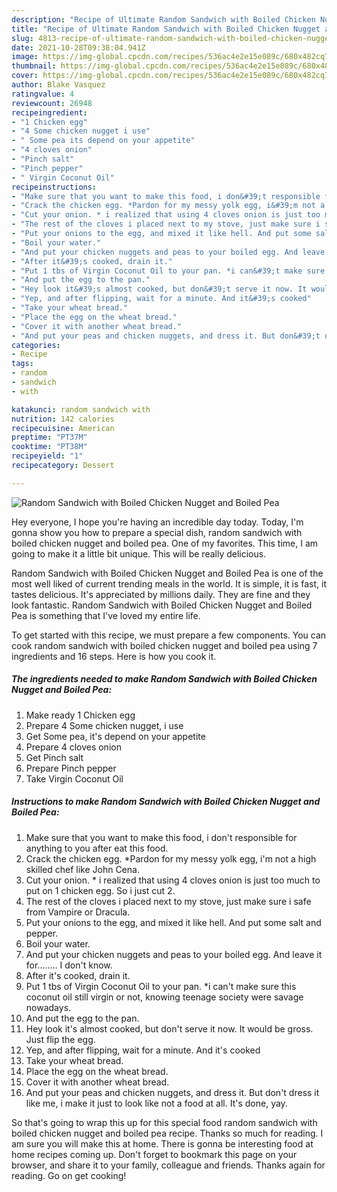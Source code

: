 ```yaml
---
description: "Recipe of Ultimate Random Sandwich with Boiled Chicken Nugget and Boiled Pea"
title: "Recipe of Ultimate Random Sandwich with Boiled Chicken Nugget and Boiled Pea"
slug: 4813-recipe-of-ultimate-random-sandwich-with-boiled-chicken-nugget-and-boiled-pea
date: 2021-10-28T09:38:04.941Z
image: https://img-global.cpcdn.com/recipes/536ac4e2e15e089c/680x482cq70/random-sandwich-with-boiled-chicken-nugget-and-boiled-pea-recipe-main-photo.jpg
thumbnail: https://img-global.cpcdn.com/recipes/536ac4e2e15e089c/680x482cq70/random-sandwich-with-boiled-chicken-nugget-and-boiled-pea-recipe-main-photo.jpg
cover: https://img-global.cpcdn.com/recipes/536ac4e2e15e089c/680x482cq70/random-sandwich-with-boiled-chicken-nugget-and-boiled-pea-recipe-main-photo.jpg
author: Blake Vasquez
ratingvalue: 4
reviewcount: 26948
recipeingredient:
- "1 Chicken egg"
- "4 Some chicken nugget i use"
- " Some pea its depend on your appetite"
- "4 cloves onion"
- "Pinch salt"
- "Pinch pepper"
- " Virgin Coconut Oil"
recipeinstructions:
- "Make sure that you want to make this food, i don&#39;t responsible for anything to you after eat this food."
- "Crack the chicken egg. *Pardon for my messy yolk egg, i&#39;m not a high skilled chef like John Cena."
- "Cut your onion. * i realized that using 4 cloves onion is just too much to put on 1 chicken egg. So i just cut 2."
- "The rest of the cloves i placed next to my stove, just make sure i safe from Vampire or Dracula."
- "Put your onions to the egg, and mixed it like hell. And put some salt and pepper."
- "Boil your water."
- "And put your chicken nuggets and peas to your boiled egg. And leave it for........ I don&#39;t know."
- "After it&#39;s cooked, drain it."
- "Put 1 tbs of Virgin Coconut Oil to your pan. *i can&#39;t make sure this coconut oil still virgin or not, knowing teenage society were savage nowadays."
- "And put the egg to the pan."
- "Hey look it&#39;s almost cooked, but don&#39;t serve it now. It would be gross. Just flip the egg."
- "Yep, and after flipping, wait for a minute. And it&#39;s cooked"
- "Take your wheat bread."
- "Place the egg on the wheat bread."
- "Cover it with another wheat bread."
- "And put your peas and chicken nuggets, and dress it. But don&#39;t dress it like me, i make it just to look like not a food at all. It&#39;s done, yay."
categories:
- Recipe
tags:
- random
- sandwich
- with

katakunci: random sandwich with 
nutrition: 142 calories
recipecuisine: American
preptime: "PT37M"
cooktime: "PT38M"
recipeyield: "1"
recipecategory: Dessert

---
```



![Random Sandwich with Boiled Chicken Nugget and Boiled Pea](https://img-global.cpcdn.com/recipes/536ac4e2e15e089c/680x482cq70/random-sandwich-with-boiled-chicken-nugget-and-boiled-pea-recipe-main-photo.jpg)

Hey everyone, I hope you're having an incredible day today. Today, I'm gonna show you how to prepare a special dish, random sandwich with boiled chicken nugget and boiled pea. One of my favorites. This time, I am going to make it a little bit unique. This will be really delicious.



Random Sandwich with Boiled Chicken Nugget and Boiled Pea is one of the most well liked of current trending meals in the world. It is simple, it is fast, it tastes delicious. It's appreciated by millions daily. They are fine and they look fantastic. Random Sandwich with Boiled Chicken Nugget and Boiled Pea is something that I've loved my entire life.


To get started with this recipe, we must prepare a few components. You can cook random sandwich with boiled chicken nugget and boiled pea using 7 ingredients and 16 steps. Here is how you cook it.

<!--inarticleads1-->

##### The ingredients needed to make Random Sandwich with Boiled Chicken Nugget and Boiled Pea:

1. Make ready 1 Chicken egg
1. Prepare 4 Some chicken nugget, i use
1. Get  Some pea, it&#39;s depend on your appetite
1. Prepare 4 cloves onion
1. Get Pinch salt
1. Prepare Pinch pepper
1. Take  Virgin Coconut Oil




<!--inarticleads2-->

##### Instructions to make Random Sandwich with Boiled Chicken Nugget and Boiled Pea:

1. Make sure that you want to make this food, i don&#39;t responsible for anything to you after eat this food.
1. Crack the chicken egg. *Pardon for my messy yolk egg, i&#39;m not a high skilled chef like John Cena.
1. Cut your onion. * i realized that using 4 cloves onion is just too much to put on 1 chicken egg. So i just cut 2.
1. The rest of the cloves i placed next to my stove, just make sure i safe from Vampire or Dracula.
1. Put your onions to the egg, and mixed it like hell. And put some salt and pepper.
1. Boil your water.
1. And put your chicken nuggets and peas to your boiled egg. And leave it for........ I don&#39;t know.
1. After it&#39;s cooked, drain it.
1. Put 1 tbs of Virgin Coconut Oil to your pan. *i can&#39;t make sure this coconut oil still virgin or not, knowing teenage society were savage nowadays.
1. And put the egg to the pan.
1. Hey look it&#39;s almost cooked, but don&#39;t serve it now. It would be gross. Just flip the egg.
1. Yep, and after flipping, wait for a minute. And it&#39;s cooked
1. Take your wheat bread.
1. Place the egg on the wheat bread.
1. Cover it with another wheat bread.
1. And put your peas and chicken nuggets, and dress it. But don&#39;t dress it like me, i make it just to look like not a food at all. It&#39;s done, yay.




So that's going to wrap this up for this special food random sandwich with boiled chicken nugget and boiled pea recipe. Thanks so much for reading. I am sure you will make this at home. There is gonna be interesting food at home recipes coming up. Don't forget to bookmark this page on your browser, and share it to your family, colleague and friends. Thanks again for reading. Go on get cooking!
